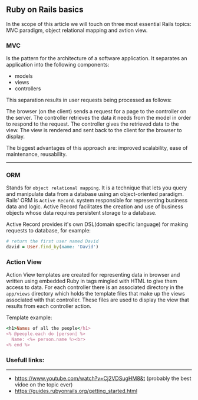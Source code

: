 ## Ruby on Rails basics

In the scope of this article we will touch on three most essential Rails topics: MVC paradigm, object relational mapping and avtion view. 

### MVC

Is the pattern for the architecture of a software application. It separates an application into the following components:

- models
- views
- controllers

This separation results in user requests being processed as follows:

The browser (on the client) sends a request for a page to the controller on the server.
The controller retrieves the data it needs from the model in order to respond to the request.
The controller gives the retrieved data to the view.
The view is rendered and sent back to the client for the browser to display.

The biggest advantages of this approach are: improved scalability, ease of maintenance, reusability.

---

### ORM

Stands for ```object relational mapping```. It is a technique that lets you query and manipulate data from a database using an object-oriented paradigm.
Rails' ORM is ```Active Record```. system responsible for representing business data and logic. Active Record facilitates the creation and use of business objects
whose data requires persistent storage to a database.

Active Record provides it's own DSL(domain specific language) for making requests to database, for example:
```rb
# return the first user named David
david = User.find_by(name: 'David')
```

### Action View
Action View templates are created for representing data in browser and written using embedded Ruby in tags mingled with HTML to give them access to data.
For each controller there is an associated directory in the ```app/views``` directory which holds the template files that make up the views associated with that
controller. These files are used to display the view that results from each controller action.

Template example:
```rb
<h1>Names of all the people</h1>
<% @people.each do |person| %>
  Name: <%= person.name %><br>
<% end %>
```

### Usefull links:
-----------------------------------

- https://www.youtube.com/watch?v=Cj2VDSugHM8&t (probably the best vidoe on the topic ever)
- https://guides.rubyonrails.org/getting_started.html
